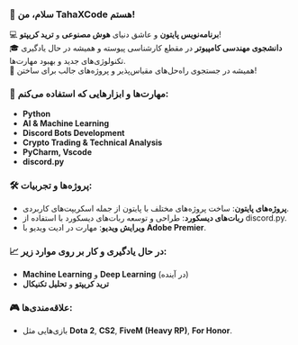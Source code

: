 ### **👋 سلام، من TahaXCode هستم!**

💻 **برنامه‌نویس پایتون** و عاشق دنیای **هوش مصنوعی** و **ترید کریپتو**!  
🎓 **دانشجوی مهندسی کامپیوتر** در مقطع کارشناسی پیوسته و همیشه در حال یادگیری تکنولوژی‌های جدید و بهبود مهارت‌ها.  
🚀 همیشه در جستجوی راه‌حل‌های مقیاس‌پذیر و پروژه‌های جالب برای ساختن!

### **🔧 مهارت‌ها و ابزارهایی که استفاده می‌کنم:**
- **Python**
- **AI & Machine Learning**
- **Discord Bots Development**
- **Crypto Trading & Technical Analysis**
- **PyCharm, Vscode**
- **discord.py**  

### **🛠️ پروژه‌ها و تجربیات:**
- **پروژه‌های پایتون**: ساخت پروژه‌های مختلف با پایتون از جمله اسکریپت‌های کاربردی.
- **ربات‌های دیسکورد**: طراحی و توسعه ربات‌های دیسکورد با استفاده از discord.py.
- **ویرایش ویدیو**: مهارت در ادیت ویدیو با **Adobe Premier**.

### **📈 در حال یادگیری و کار بر روی موارد زیر:**
- **Machine Learning** و **Deep Learning** (در آینده)
- **ترید کریپتو** و **تحلیل تکنیکال**

### **🎮 علاقه‌مندی‌ها:**
- بازی‌هایی مثل **Dota 2**, **CS2**, **FiveM (Heavy RP)**, **For Honor**.


